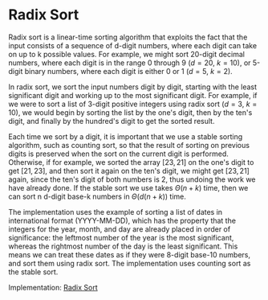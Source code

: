 # Radix Sort

Radix sort is a linear-time sorting algorithm that exploits the fact that the input consists of a sequence of d-digit numbers, where each digit can take on up to k possible values. For example, we might sort 20-digit decimal numbers, where each digit is in the range 0 through 9 ($d=20$, $k = 10$), or 5-digit binary numbers, where each digit is either 0 or 1 ($d=5$, $k = 2$).

In radix sort, we sort the input numbers digit by digit, starting with the least significant digit and working up to the most significant digit. For example, if we were to sort a list of 3-digit positive integers using radix sort ($d=3$, $k=10$), we would begin by sorting the list by the one's digit, then by the ten's digit, and finally by the hundred's digit to get the sorted result.

Each time we sort by a digit, it is important that we use a stable sorting algorithm, such as counting sort, so that the result of sorting on previous digits is preserved when the sort on the current digit is performed. Otherwise, if for example, we sorted the array $[23,21]$ on the one's digit to get $[21,23]$, and then sort it again on the ten's digit, we might get $[23,21]$ again, since the ten's digit of both numbers is 2, thus undoing the work we have already done. If the stable sort we use takes $\Theta(n+k)$ time, then we can sort n d-digit base-k numbers in $\Theta(d(n+k))$ time.

The implementation uses the example of sorting a list of dates in international format (YYYY-MM-DD), which has the property that the integers for the year, month, and day are already placed in order of significance: the leftmost number of the year is the most significant, whereas the rightmost number of the day is the least significant. This means we can treat these dates as if they were 8-digit base-10 numbers, and sort them using radix sort. The implementation uses counting sort as the stable sort.

Implementation: [Radix Sort](https://github.com/pl3onasm/CLRS/blob/main/algorithms/sorting/radix-sort/radixsort.c)
